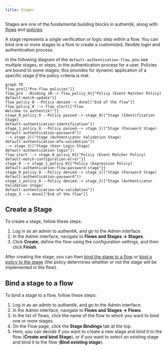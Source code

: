 ```yaml
---
title: Stages
---
```


Stages are one of the fundamental building blocks in authentik, along with [flows](../flow/index.md) and [policies](docs/policies/index.md).

A stage represents a single verification or logic step within a flow. You can bind one or more stages to a flow to create a customized, flexible login and authentication process.

In the following diagram of the `default-authentication-flow`, you see multiple stages, or steps, in the authentication process for a user. Policies are bound to some stages; this provides for dynamic application of a specific stage _if_ the policy criteria is met.

```mermaid
graph TD
flow_pre[["Pre-flow policies"]]
flow_pre --Binding 10--> flow_policy_0{{"Policy (Event Matcher Policy)
default-match-update"}}
flow_policy_0 --Policy denied--> done[["End of the flow"]]
flow_policy_0 --> flow_start[["Flow
Welcome to authentik!"]]
stage_0_policy_0 --Policy passed--> stage_0(["Stage (Identification Stage)
default-authentication-identification"])
stage_1_policy_0 --Policy passed--> stage_1(["Stage (Password Stage)
default-authentication-password"])
--> stage_2(["Stage (Authenticator Validation Stage)
default-authentication-mfa-validation"])
--> stage_3(["Stage (User Login Stage)
default-authentication-login"])
flow_start --> stage_0_policy_0{{"Policy (Event Matcher Policy)
default-match-configuration-error"}}
stage_0 --> stage_1_policy_0{{"Policy (Expression Policy)
default-authentication-flow-password-stage"}}
stage_0_policy_0 --Policy denied--> stage_1(["Stage (Password Stage)
default-authentication-password"])
stage_1_policy_0 --Policy denied--> stage_2(["Stage (Authenticator Validation Stage)
default-authentication-mfa-validation"])
stage_3 --> done[["End of the flow"]]
```

## Create a Stage

To create a stage, follow these steps:

1. Log in as an admin to authentik, and go to the Admin interface.
2. In the Admin interface, navigate to **Flows and Stages -> Stages**.
3. Click **Create**, define the flow using the configuration settings, and then click **Finish**.

After creating the stage, you can then [bind the stage to a flow](#bind-a-stage-to-a-flow) or [bind a policy to the stage](../../../customize/policies/working_with_policies/working_with_policies.md) (the policy determines whether or not the stage will be implemented in the flow).

## Bind a stage to a flow

To bind a stage to a flow, follow these steps:

1. Log in as an admin to authentik, and go to the Admin interface.
2. In the Admin interface, navigate to **Flows and Stages -> Flows**.
3. In the list of flows, click the name of the flow to which you want to bind one or more stages.
4. On the Flow page, click the **Stage Bindings** tab at the top.
5. Here, you can decide if you want to create a new stage and bind it to the flow (**Create and bind Stage**), or if you want to select an existing stage and bind it to the flow (**Bind existing stage**).
